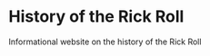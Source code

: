 
<body>
  <h1> History of the Rick Roll </h1>
Informational website on the history of the Rick Roll
  
